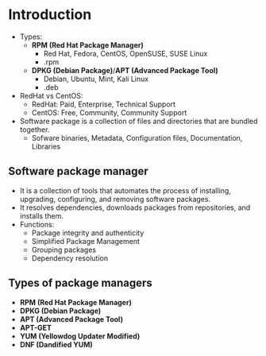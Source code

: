 # Introduction

- Types:
  - **RPM (Red Hat Package Manager)**
    - Red Hat, Fedora, CentOS, OpenSUSE, SUSE Linux
    - .rpm
  - **DPKG (Debian Package)**/**APT (Advanced Package Tool)**
    - Debian, Ubuntu, Mint, Kali Linux
    - .deb
- RedHat vs CentOS:
  - RedHat: Paid, Enterprise, Technical Support
  - CentOS: Free, Community, Community Support
- Software package is a collection of files and directories that are bundled together.
  - Sofware binaries, Metadata, Configuration files, Documentation, Libraries

## Software package manager

- It is a collection of tools that automates the process of installing, upgrading, configuring, and removing software packages.
- It resolves dependencies, downloads packages from repositories, and installs them.
- Functions:
  - Package integrity and authenticity
  - Simplified Package Management
  - Grouping packages
  - Dependency resolution

## Types of package managers

- **RPM (Red Hat Package Manager)**
- **DPKG (Debian Package)**
- **APT (Advanced Package Tool)**
- **APT-GET**
- **YUM (Yellowdog Updater Modified)**
- **DNF (Dandified YUM)**

